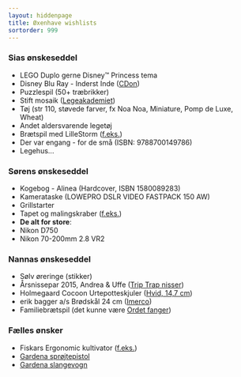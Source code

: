 ```yaml
---
layout: hiddenpage
title: Øxenhave wishlists
sortorder: 999
---
```


### Sias ønskeseddel

- LEGO Duplo gerne Disney™ Princess tema
- Disney Blu Ray - Inderst Inde ([CDon](http://cdon.dk/film/inderst_inde_(blu-ray)-34874014))
- Puzzlespil (50+ træbrikker)
- Stift mosaik ([Legeakademiet](http://www.legeakademiet.dk/pi/Stiftmosaik-Mix-10-15-20mm-280-stifter_1248080_60295.aspx))
- Tøj (str 110, støvede farver, fx Noa Noa, Miniature, Pomp de Luxe, Wheat)
- Andet aldersvarende legetøj
- Brætspil med LilleStorm ([f.eks.](http://www.bog-ide.dk/braetspil/til-hele-familien/lillestorm-i-toejskabet/p-313129/#!313129))
- Der var engang - for de små (ISBN: 9788700149786)
- Legehus...

### Sørens ønskeseddel

- Kogebog - Alinea (Hardcover, ISBN 1580089283)
- Kamerataske (LOWEPRO DSLR VIDEO FASTPACK 150 AW)
- Grillstarter
- Tapet og malingskraber ([f.eks.](http://www.bauhaus.dk/skraber-tapet-anza.html))
- **De alt for store**:
- Nikon D750
- Nikon 70-200mm 2.8 VR2

### Nannas ønskeseddel

- Sølv øreringe (stikker)
- Årsnissepar 2015, Andrea & Uffe ([Trip Trap nisser](http://www.rikkitikkishop.dk/aarsnissepar-2015-andrea-and-uffe))
- Holmegaard Cocoon Urtepotteskjuler ([Hvid, 14,7 cm](http://kopk.dk/holmegaard-cocoon-urtepotteskjuler-hvid-14-7-cm))
- erik bagger a/s Brødskål 24 cm ([Imerco](http://www.imerco.dk/borddaekning/skaale-og-fade/skaal/erik-bagger-as-broedskaal-24-cm-1-stk?id=100339107))
- Familiebrætspil (det kunne være [Ordet fanger](http://www.bog-ide.dk/braetspil/til-hele-familien/ordet-fanger/p-332324/#!332324))

### Fælles ønsker

- Fiskars Ergonomic kultivator ([f.eks.](http://www.bauhaus.dk/kultivator-ergonomic-fiskars.html))
- [Gardena sprøjtepistol](http://www.bauhaus.dk/haven/haveartikler/vandingsartikler/sprojtepistol-comfort-gardena.html)
- [Gardena slangevogn](http://www.bauhaus.dk/haven/haveartikler/vandingsartikler/slangevogn-60hg-m-30m-slange-gardena.html)